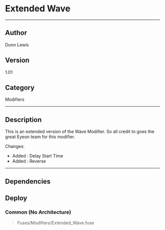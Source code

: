 # Extended Wave
___

## Author
Dunn Lewis

## Version
1.01

## Category
Modifiers

___

## Description
<p>This is an extended version of the Wave Modifier. So all credit to goes the great Eyeon team for this modifier.</p>
<p>Changes:
<ul>
	<li>Added : Delay Start Time</li>
  <li>Added : Reverse</li>
</ul>

___

## Dependencies

## Deploy

### Common (No Architecture)

> Fuses/Modifiers/Extended_Wave.fuse  

